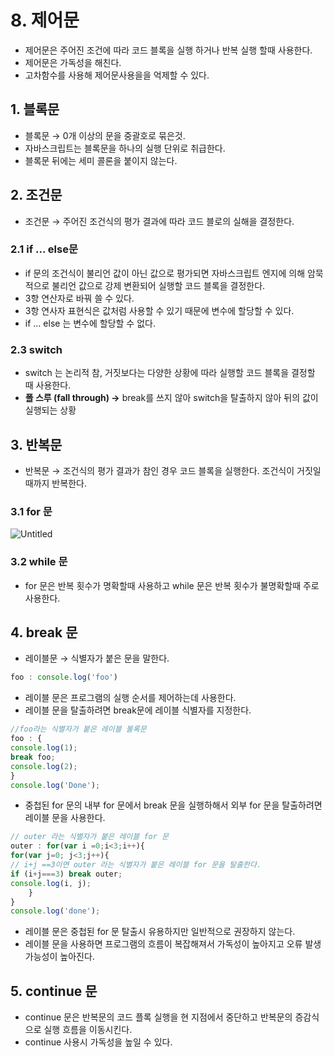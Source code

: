 # 8. 제어문

- 제어문은 주어진 조건에 따라 코드 블록을 실행 하거나 반복 실행 할때 사용한다.
- 제어문은 가독성을 해친다.
- 고차함수를 사용해 제어문사용을을 억제할 수 있다.

## 1. 블록문

- 블록문 → 0개 이상의 문을 중괄호로 묶은것.
- 자바스크립트는 블록문을 하나의 실행 단위로 취급한다.
- 블록문 뒤에는 세미 콜론을 붙이지 않는다.

## 2. 조건문

- 조건문 → 주어진 조건식의 평가 결과에 따라 코드 블로의 실해을 결정한다.

### 2.1 if ... else문

- if 문의 조건식이 불리언 값이 아닌 값으로 평가되면 자바스크립트 엔지에 의해 암묵적으로 불리언 값으로 강제 변환되어 실행할 코드 블록을 결정한다.
- 3항 연산자로 바꿔 쓸 수 있다.
- 3항 연사자 표현식은 값처럼 사용할 수 있기 때문에 변수에 할당할 수 있다.
- if ... else 는 변수에 할당할 수 없다.

### 2.3 switch

- switch  는 논리적 참, 거짓보다는 다양한 상황에 따라 실행할 코드 블록을 결정할 때 사용한다.
- **폴 스루 (fall through) →** break를 쓰지 않아 switch을 탈출하지 않아 뒤의 값이 실행되는 상황

## 3. 반복문

- 반복문 → 조건식의 평가 결과가 참인 경우 코드 블록을 실행한다. 조건식이 거짓일 때까지 반복한다.

### 3.1 for 문

![Untitled](https://user-images.githubusercontent.com/76714485/132529696-814a3f94-c81a-402e-855a-b94ffb1c2896.png)


### 3.2 while 문

- for 문은 반복 횟수가 명확할때 사용하고 while 문은 반복 횟수가 불명확할때 주로 사용한다.

## 4. break 문

- 레이블문 → 식별자가 붙은 문을 말한다.

```jsx
foo : console.log('foo')
```

- 레이블 문은 프로그램의 실행 순서를 제어하는데 사용한다.
- 레이블 문을 탈출하려면  break문에 레이블 식별자를 지정한다.

```jsx
//foo라는 식별자가 붙은 레이블 불록문
foo : {
console.log(1);
break foo;
console.log(2);
}
console.log('Done');
```

- 중첩된 for 문의 내부  for 문에서 break 문을 실행하해서 외부 for 문을 탈출하려면 레이블 문을 사용한다.

```jsx
// outer 라는 식별자가 붙은 레이블 for 문
outer : for(var i =0;i<3;i++){
for(var j=0; j<3;j++){
// i+j ==3이면 outer 라는 식별자가 붙은 레이블 for 문을 탈출한다.
if (i+j===3) break outer;
console.log(i, j);
	}
}
console.log('done');
```

- 레이블 문은 중첩된 for 문 탈출시 유용하지만 일반적으로 권장하지 않는다.
- 레이블 문을 사용하면 프로그램의 흐름이 복잡해져서 가독성이 높아지고 오류 발생 가능성이 높아진다.

## 5. continue  문

- continue 문은 반복문의 코드 플록 실행을 현 지점에서 중단하고 반복문의 증감식으로 실행 흐름을 이동시킨다.
- continue  사용시 가독성을 높일 수 있다.
